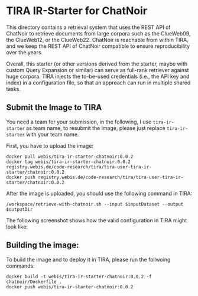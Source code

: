 # TIRA IR-Starter for ChatNoir

This directory contains a retrieval system that uses the REST API of ChatNoir to retrieve documents from large corpora such as the ClueWeb09, the ClueWeb12, or the ClueWeb22.
ChatNoir is reachable from within TIRA, and we keep the REST API of ChatNoir compatible to ensure reproducibility over the years.

Overall, this starter (or other versions derived from the starter, maybe with custom Query Expansion or similar) can serve as full-rank retriever against huge corpora.
TIRA injects the to-be-used credentials (i.e., the API key and index) in a configuration file, so that an approach can run in multiple shared tasks.

## Submit the Image to TIRA

You need a team for your submission, in the following, I use `tira-ir-starter` as team name, to resubmit the image, please just replace `tira-ir-starter` with your team name.

First, you have to upload the image:

```
docker pull webis/tira-ir-starter-chatnoir:0.0.2
docker tag webis/tira-ir-starter-chatnoir:0.0.2 registry.webis.de/code-research/tira/tira-user-tira-ir-starter/chatnoir:0.0.2
docker push registry.webis.de/code-research/tira/tira-user-tira-ir-starter/chatnoir:0.0.2
```

After the image is uploaded, you should use the following command in TIRA:

``` 
/workspace/retrieve-with-chatnoir.sh --input $inputDataset --output $outputDir
```

The following screenshot shows how the valid configuration in TIRA might look like:



## Building the image:

To build the image and to deploy it in TIRA, please run the follwoing commands:

```
docker build -t webis/tira-ir-starter-chatnoir:0.0.2 -f chatnoir/Dockerfile .
docker push webis/tira-ir-starter-chatnoir:0.0.2
```



